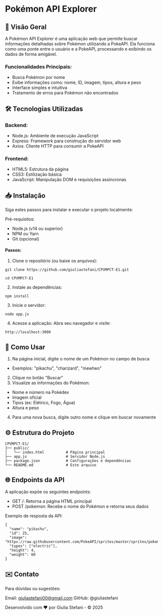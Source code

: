 
# Pokémon API Explorer

## 📌 Visão Geral
A Pokémon API Explorer é uma aplicação web que permite buscar informações detalhadas sobre Pokémon utilizando a PokeAPI. Ela funciona como uma ponte entre o usuário e a PokeAPI, processando e exibindo os dados de forma amigável.

### Funcionalidades Principais:

- Busca Pokémon por nome
- Exibe informações como: nome, ID, imagem, tipos, altura e peso
- Interface simples e intuitiva
- Tratamento de erros para Pokémon não encontrados

## 🛠️ Tecnologias Utilizadas

### Backend:

- Node.js: Ambiente de execução JavaScript
- Express: Framework para construção do servidor web
- Axios: Cliente HTTP para consumir a PokeAPI

### Frontend:

- HTML5: Estrutura da página
- CSS3: Estilização básica
- JavaScript: Manipulação DOM e requisições assíncronas

## 📥 Instalação

Siga estes passos para instalar e executar o projeto localmente:

Pré-requisitos:
- Node.js (v14 ou superior)
- NPM ou Yarn
- Git (opcional)

#### Passos:
1. Clone o repositório (ou baixe os arquivos):

`git clone https://github.com/giuliastefani/CPVMPCT-E1.git`

`cd CPVMPCT-E1`

2. Instale as dependências:

`npm install`

3. Inicie o servidor:

`node app.js`

4. Acesse a aplicação:
Abra seu navegador e visite:

`http://localhost:3000`

## 🚀 Como Usar

1. Na página inicial, digite o nome de um Pokémon no campo de busca
 - Exemplos: "pikachu", "charizard", "mewtwo"
2. Clique no botão "Buscar"
3. Visualize as informações do Pokémon:
 - Nome e número na Pokédex
 - Imagem oficial
 - Tipos (ex: Elétrico, Fogo, Água)
 - Altura e peso
4. Para uma nova busca, digite outro nome e clique em buscar novamente

## ⚙️ Estrutura do Projeto

```
CPVMPCT-E1/
├── public/
│   └── index.html          # Página principal
├── app.js                  # Servidor Node.js
├── package.json            # Configurações e dependências
└── README.md               # Este arquivo
```

## 🌐 Endpoints da API

A aplicação expõe os seguintes endpoints:

- GET /: Retorna a página HTML principal
- POST /pokemon: Recebe o nome do Pokémon e retorna seus dados

Exemplo de resposta da API:

```
{
  "name": "pikachu",
  "id": 25,
  "image": "https://raw.githubusercontent.com/PokeAPI/sprites/master/sprites/pokemon/25.png",
  "types": ["electric"],
  "height": 4,
  "weight": 60
}
```

## ✉️ Contato
Para dúvidas ou sugestões:

Email: giuliastefani00@gmail.com
GitHub: @giuliastefani

Desenvolvido com ❤️ por Giulia Stefani - © 2025